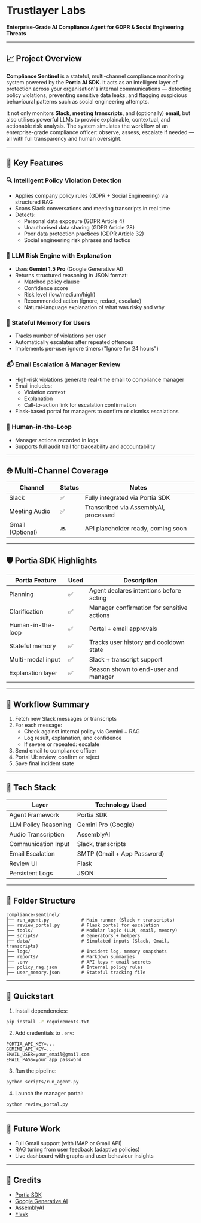 # Trustlayer Labs

**Enterprise-Grade AI Compliance Agent for GDPR & Social Engineering Threats**

---

## 📈 Project Overview

**Compliance Sentinel** is a stateful, multi-channel compliance monitoring system powered by the **Portia AI SDK**. It acts as an intelligent layer of protection across your organisation's internal communications — detecting policy violations, preventing sensitive data leaks, and flagging suspicious behavioural patterns such as social engineering attempts.

It not only monitors **Slack**, **meeting transcripts**, and (optionally) **email**, but also utilises powerful LLMs to provide explainable, contextual, and actionable risk analysis. The system simulates the workflow of an enterprise-grade compliance officer: observe, assess, escalate if needed — all with full transparency and human oversight.

---

## 📄 Key Features

### 🔍 Intelligent Policy Violation Detection
- Applies company policy rules (GDPR + Social Engineering) via structured RAG
- Scans Slack conversations and meeting transcripts in real time
- Detects:
  - Personal data exposure (GDPR Article 4)
  - Unauthorised data sharing (GDPR Article 28)
  - Poor data protection practices (GDPR Article 32)
  - Social engineering risk phrases and tactics

### 🧠 LLM Risk Engine with Explanation
- Uses **Gemini 1.5 Pro** (Google Generative AI)
- Returns structured reasoning in JSON format:
  - Matched policy clause
  - Confidence score
  - Risk level (low/medium/high)
  - Recommended action (ignore, redact, escalate)
  - Natural-language explanation of what was risky and why

### 🧳 Stateful Memory for Users
- Tracks number of violations per user
- Automatically escalates after repeated offences
- Implements per-user ignore timers ("Ignore for 24 hours")

### 📬 Email Escalation & Manager Review
- High-risk violations generate real-time email to compliance manager
- Email includes:
  - Violation context
  - Explanation
  - Call-to-action link for escalation confirmation
- Flask-based portal for managers to confirm or dismiss escalations

### 🧠 Human-in-the-Loop
- Manager actions recorded in logs
- Supports full audit trail for traceability and accountability

---

## 🌐 Multi-Channel Coverage

| Channel         | Status | Notes                                  |
|----------------|--------|----------------------------------------|
| Slack           | ✅      | Fully integrated via Portia SDK         |
| Meeting Audio   | ✅      | Transcribed via AssemblyAI, processed   |
| Gmail (Optional)| 🔜      | API placeholder ready, coming soon      |

---

## 🛡️ Portia SDK Highlights

| Portia Feature     | Used | Description                                    |
|--------------------|------|------------------------------------------------|
| Planning           | ✅    | Agent declares intentions before acting       |
| Clarification      | ✅    | Manager confirmation for sensitive actions     |
| Human-in-the-loop  | ✅    | Portal + email approvals                      |
| Stateful memory    | ✅    | Tracks user history and cooldown state        |
| Multi-modal input  | ✅    | Slack + transcript support                    |
| Explanation layer  | ✅    | Reason shown to end-user and manager          |

---

## 🧠 Workflow Summary

1. Fetch new Slack messages or transcripts  
2. For each message:
   - Check against internal policy via Gemini + RAG
   - Log result, explanation, and confidence
   - If severe or repeated: escalate  
3. Send email to compliance officer  
4. Portal UI: review, confirm or reject  
5. Save final incident state  

---

## 🧱 Tech Stack

| Layer                 | Technology Used              |
|----------------------|------------------------------|
| Agent Framework      | Portia SDK                   |
| LLM Policy Reasoning | Gemini Pro (Google)          |
| Audio Transcription  | AssemblyAI                   |
| Communication Input  | Slack, transcripts           |
| Email Escalation     | SMTP (Gmail + App Password)  |
| Review UI            | Flask                        |
| Persistent Logs      | JSON                         |

---

## 📂 Folder Structure

```
compliance-sentinel/
├── run_agent.py            # Main runner (Slack + transcripts)
├── review_portal.py        # Flask portal for escalation
├── tools/                  # Modular logic (LLM, email, memory)
├── scripts/                # Generators + helpers
├── data/                   # Simulated inputs (Slack, Gmail, transcripts)
├── logs/                   # Incident log, memory snapshots
├── reports/                # Markdown summaries
├── .env                    # API keys + email secrets
├── policy_rag.json         # Internal policy rules
├── user_memory.json        # Stateful tracking file
```

---

## 🚀 Quickstart

1. Install dependencies:
```bash
pip install -r requirements.txt
```

2. Add credentials to `.env`:
```env
PORTIA_API_KEY=...
GEMINI_API_KEY=...
EMAIL_USER=your_email@gmail.com
EMAIL_PASS=your_app_password
```

3. Run the pipeline:
```bash
python scripts/run_agent.py
```

4. Launch the manager portal:
```bash
python review_portal.py
```

---


## 🔮 Future Work

- Full Gmail support (with IMAP or Gmail API)
- RAG tuning from user feedback (adaptive policies)
- Live dashboard with graphs and user behaviour insights

---

## 🙌 Credits

- [Portia SDK](https://github.com/portiaAI/portia-agent-examples)
- [Google Generative AI](https://ai.google.dev/)
- [AssemblyAI](https://www.assemblyai.com/)
- [Flask](https://flask.palletsprojects.com/)
